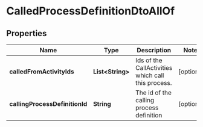 

# CalledProcessDefinitionDtoAllOf


## Properties

Name | Type | Description | Notes
------------ | ------------- | ------------- | -------------
**calledFromActivityIds** | **List&lt;String&gt;** | Ids of the CallActivities which call this process. |  [optional]
**callingProcessDefinitionId** | **String** | The id of the calling process definition |  [optional]



